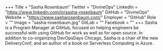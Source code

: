 +++
Title = "Sasha Rosenbaum"
Twitter = "DivineOps"
LinkedIn = "https://www.linkedin.com/in/sasha-rosenbaum"
GitHub = "DivineOps"
Website = "https://www.sasharosenbaum.com/"
Employer = "GitHub"
Role = ""
Image = "sasha-rosenbaum.jpg"
GitLab = ""
Facebook = ""
+++
Sasha is a Program Manager at GitHub, focused on helping engineers be successful with using GitHub for work as well as for open source. In addition to co-organizing DevOpsDays Chicago, Sasha is a chair of the new DeliveryConf, and an author of a book on Serverless Computing in Azure.
